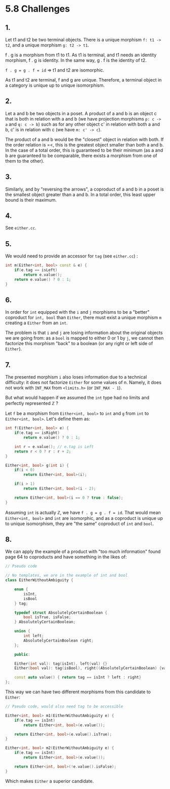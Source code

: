 # 5.8 Challenges

## 1.
Let t1 and t2 be two terminal objects. There is a unique morphism `f: t1 -> t2`, and a unique morphism `g: t2 -> t1`.

f . g is a morphism from t1 to t1. As t1 is terminal, and t1 needs an identity morphism, f . g is identity.
In the same way, g . f is the identity of t2.

`f . g = g . f = id` => t1 and t2 are isomorphic.

As t1 and t2 are terminal, f and g are unique. Therefore, a terminal object in a category is unique up to unique isomorphism.

## 2.
Let a and b be two objects in a poset. A product of a and b is an object c that is both in relation with a and b (we have projection morphisms
`p: c -> a` and `q: c -> b`) such as for any other object c' in relation with both a and b, c' is in relation with c (we have `m: c' -> c`).

The product of a and b would be the "closest" object in relation with both. If the order relation is =<, this is the greatest object
smaller than both a and b. In the case of a total order, this is guaranteed to be their minimum (as a and b are guaranteed to be comparable, there
exists a morphism from one of them to the other).

[//]: # (Embedding => non-surjective)
[//]: # (Collapsing => non-injective)

## 3.
Similarly, and by "reversing the arrows", a coproduct of a and b in a poset is the smallest object greater than a and b. In a total order, this
least upper bound is their maximum.

## 4.
See `either.cc`.

## 5.
We would need to provide an accessor for `tag` (see  `either.cc`) :
```c++
int m(Either<int, bool> const & e) {
    if(e.tag == isLeft)
        return e.value();
    return e.value() ? 0 : 1;
}
```

## 6.
In order for `int` equipped with the `i` and `j` morphisms to be a "better" coproduct for `int, bool` than `Either`, there must exist a unique morphism `m` creating a `Either` from an `int`.

The problem is that `i` and `j` are losing information about the original objects we are going from: as a `bool` is mapped to either 0 or 1 by `j`, we cannot then factorize this morphism "back" to a boolean (or any right or left side of `Either`).

## 7.
The presented morphism `i` also loses information due to a technical difficulty: it does not factorize `Either` for some values of n. Namely, it does not work with `INT_MAX` from `<limits.h>` (or `INT_MAX - 1`).

But what would happen if we assumed the `int` type had no limits and perfectly represented ℤ ?

Let `f` be a morphism from `Either<int, bool>` to `int` and `g` from `int` to `Either<int, bool>`.
Let's define them as:

```c++
int f(Either<int, bool> e) {
    if(e.tag == isRight)
        return e.value() ? 0 : 1;

    int r = e.value(); // e.tag is Left
    return r < 0 ? r : r + 2;
}

Either<int, bool> g(int i) {
    if(i < 0)
        return Either<int, bool>(i);

    if(i > 1)
        return Either<int, bool>(i - 2);

    return Either<int, bool>(i == 0 ? true : false);
}
```

Assuming `int` is actually ℤ, we have `f . g = g . f = id`. That would mean `Either<int, bool>`  and `int` are isomorphic, and as a coproduct is unique up to unique isomorphism, they are "the same" coproduct of `int` and `bool`.

## 8.
We can apply the example of a product with "too much information" found page 64 to coproducts and have something in the likes of:

```c++
// Pseudo code

// No templates, we are in the example of int and bool
class EitherWithoutAmbiguity {

    enum {
        isInt,
        isBool
    } tag;

    typedef struct AbsolutelyCertainBoolean {
        bool isTrue, isFalse;
    } AbsolutelyCertainBoolean;

    union {
        int left;
        AbsolutelyCertainBoolean right;
    };

    public:

    Either(int val): tag(isInt), left(val) {}
    Either(bool val): tag(isBool), right((AbsolutelyCertainBoolean) {val, !val}) {}

    const auto value() { return tag == isInt ? left : right}
};
```

This way we can have two different morphisms from this candidate to `Either`:

```c++
// Pseudo code, would also need tag to be accessible

Either<int, bool> m1(EitherWithoutAmbiguity e) {
    if(e.tag == isInt)
        return Either<int, bool>(e.value());

    return Either<int, bool>(e.value().isTrue);
}

Either<int, bool> m2(EitherWithoutAmbiguity e) {
    if(e.tag == isInt)
        return Either<int, bool>(e.value());

    return Either<int, bool>(!e.value().isFalse);
}
```

Which makes `Either` a superior candidate.